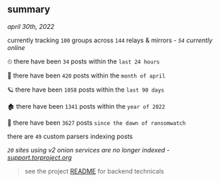 
## summary
_april 30th, 2022_

currently tracking `100` groups across `144` relays & mirrors - _`54` currently online_

⏲ there have been `34` posts within the `last 24 hours`

🦈 there have been `420` posts within the `month of april`

🪐 there have been `1058` posts within the `last 90 days`

🏚 there have been `1341` posts within the `year of 2022`

🦕 there have been `3627` posts `since the dawn of ransomwatch`

there are `49` custom parsers indexing posts

_`20` sites using v2 onion services are no longer indexed - [support.torproject.org](https://support.torproject.org/onionservices/v2-deprecation/)_

> see the project [README](https://github.com/thetanz/ransomwatch#ransomwatch--) for backend technicals
